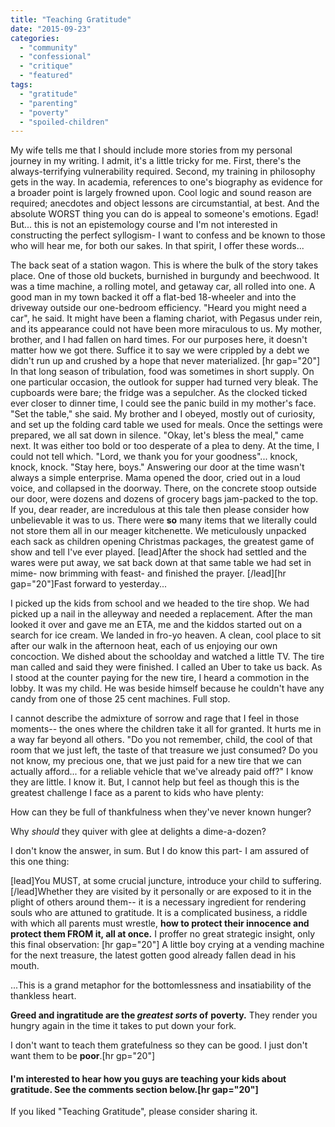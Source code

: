 ```yaml
---
title: "Teaching Gratitude"
date: "2015-09-23"
categories: 
  - "community"
  - "confessional"
  - "critique"
  - "featured"
tags: 
  - "gratitude"
  - "parenting"
  - "poverty"
  - "spoiled-children"
---
```


My wife tells me that I should include more stories from my personal journey in my writing. I admit, it's a little tricky for me. First, there's the always-terrifying vulnerability required. Second, my training in philosophy gets in the way. In academia, references to one's biography as evidence for a broader point is largely frowned upon. Cool logic and sound reason are required; anecdotes and object lessons are circumstantial, at best. And the absolute WORST thing you can do is appeal to someone's emotions. Egad! But... this is not an epistemology course and I'm not interested in constructing the perfect syllogism- I want to confess and be known to those who will hear me, for both our sakes. In that spirit, I offer these words...

The back seat of a station wagon. This is where the bulk of the story takes place. One of those old buckets, burnished in burgundy and beechwood. It was a time machine, a rolling motel, and getaway car, all rolled into one. A good man in my town backed it off a flat-bed 18-wheeler and into the driveway outside our one-bedroom efficiency. "Heard you might need a car", he said. It might have been a flaming chariot, with Pegasus under rein, and its appearance could not have been more miraculous to us. My mother, brother, and I had fallen on hard times. For our purposes here, it doesn't matter how we got there. Suffice it to say we were crippled by a debt we didn't run up and crushed by a hope that never materialized. \[hr gap="20"\] In that long season of tribulation, food was sometimes in short supply. On one particular occasion, the outlook for supper had turned very bleak. The cupboards were bare; the fridge was a sepulcher. As the clocked ticked ever closer to dinner time, I could see the panic build in my mother's face. "Set the table," she said. My brother and I obeyed, mostly out of curiosity, and set up the folding card table we used for meals. Once the settings were prepared, we all sat down in silence. "Okay, let's bless the meal," came next. It was either too bold or too desperate of a plea to deny. At the time, I could not tell which. "Lord, we thank you for your goodness"... knock, knock, knock. "Stay here, boys." Answering our door at the time wasn't always a simple enterprise. Mama opened the door, cried out in a loud voice, and collapsed in the doorway. There, on the concrete stoop outside our door, were dozens and dozens of grocery bags jam-packed to the top. If you, dear reader, are incredulous at this tale then please consider how unbelievable it was to us. There were **so** many items that we literally could not store them all in our meager kitchenette. We meticulously unpacked each sack as children opening Christmas packages, the greatest game of show and tell I've ever played. \[lead\]After the shock had settled and the wares were put away, we sat back down at that same table we had set in mime- now brimming with feast- and finished the prayer. \[/lead\]\[hr gap="20"\]Fast forward to yesterday...

I picked up the kids from school and we headed to the tire shop. We had picked up a nail in the alleyway and needed a replacement. After the man looked it over and gave me an ETA, me and the kiddos started out on a search for ice cream. We landed in fro-yo heaven. A clean, cool place to sit after our walk in the afternoon heat, each of us enjoying our own concoction. We dished about the schoolday and watched a little TV. The tire man called and said they were finished. I called an Uber to take us back. As I stood at the counter paying for the new tire, I heard a commotion in the lobby. It was my child. He was beside himself because he couldn't have any candy from one of those 25 cent machines. Full stop.

I cannot describe the admixture of sorrow and rage that I feel in those moments-- the ones where the children take it all for granted. It hurts me in a way far beyond all others. "Do you not remember, child, the cool of that room that we just left, the taste of that treasure we just consumed? Do you not know, my precious one, that we just paid for a new tire that we can actually afford... for a reliable vehicle that we've already paid off?" I know they are little. I know it. But, I cannot help but feel as though this is the greatest challenge I face as a parent to kids who have plenty:

How can they be full of thankfulness when they've never known hunger?

Why _should_ they quiver with glee at delights a dime-a-dozen?

I don't know the answer, in sum. But I do know this part- I am assured of this one thing:

\[lead\]You MUST, at some crucial juncture, introduce your child to suffering. \[/lead\]Whether they are visited by it personally or are exposed to it in the plight of others around them-- it is a necessary ingredient for rendering souls who are attuned to gratitude. It is a complicated business, a riddle with which all parents must wrestle, **how to protect their innocence and protect them FROM it, all at once.** I proffer no great strategic insight, only this final observation: \[hr gap="20"\] A little boy crying at a vending machine for the next treasure, the latest gotten good already fallen dead in his mouth.

...This is a grand metaphor for the bottomlessness and insatiability of the thankless heart.

**Greed and ingratitude are the _greatest sorts_ of** **poverty.** They render you hungry again in the time it takes to put down your fork.

I don't want to teach them gratefulness so they can be good. I just don't want them to be **poor**.\[hr gp="20"\]

#### I'm interested to hear how you guys are teaching your kids about gratitude. See the comments section below.\[hr gap="20"\]

If you liked "Teaching Gratitude", please consider sharing it.
